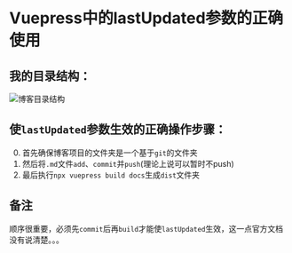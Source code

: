 # Vuepress中的lastUpdated参数的正确使用

## 我的目录结构：

   ![博客目录结构](/imgs/file-tree.png)

## 使`lastUpdated`参数生效的正确操作步骤：

0. 首先确保博客项目的文件夹是一个基于`git`的文件夹
1. 然后将`.md`文件`add`、`commit`并`push`(理论上说可以暂时不push)
2. 最后执行`npx vuepress build docs`生成`dist`文件夹

## 备注

顺序很重要，必须先`commit`后再`build`才能使`lastUpdated`生效，这一点官方文档没有说清楚。。。
